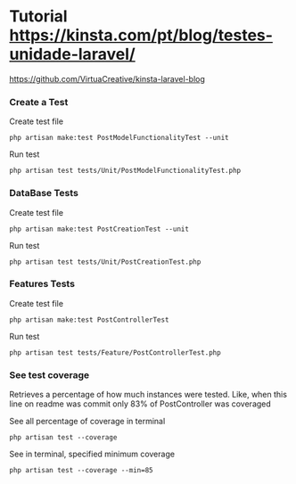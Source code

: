 # Tutorial https://kinsta.com/pt/blog/testes-unidade-laravel/

https://github.com/VirtuaCreative/kinsta-laravel-blog

### Create a Test
Create test file
```
php artisan make:test PostModelFunctionalityTest --unit
```

Run test
```
php artisan test tests/Unit/PostModelFunctionalityTest.php
```

### DataBase Tests


Create test file
```
php artisan make:test PostCreationTest --unit
```

Run test
```
php artisan test tests/Unit/PostCreationTest.php
```

### Features Tests

Create test file
```
php artisan make:test PostControllerTest
```

Run test
```
php artisan test tests/Feature/PostControllerTest.php
```

### See test coverage

Retrieves a percentage of how much instances were tested. Like, when this line on readme was commit only 83% of PostController was coveraged

See all percentage of coverage in terminal
```
php artisan test --coverage
```

See in terminal, specified minimum coverage 
```
php artisan test --coverage --min=85
```
